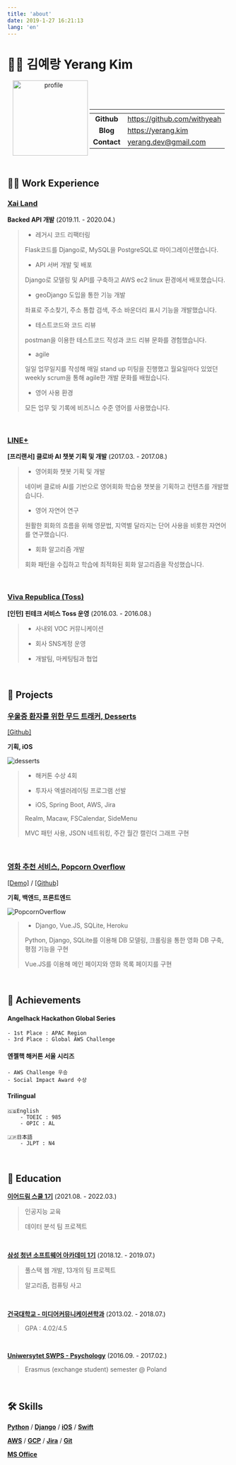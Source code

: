 ```yaml
---
title: 'about'
date: 2019-1-27 16:21:13
lang: 'en'
---
```

<link href="style.css" rel="stylesheet"></link>

<head>

  <meta property="og:title" content="Yerang Kim" />
  <meta property="og:type" content="article" />
  <meta property="og:url" content="https://yerang.kim/about" />
  <meta property="og:description" content="about yerang.kim" />
  <meta property="og:image" content="https://user-images.githubusercontent.com/45819975/108961652-ff0d7a00-76ba-11eb-8c36-6297eacda1a6.PNG" />


</head>

# 👩‍💻 김예랑 Yerang Kim

<div>
<div align="center">

<div style="display: inline-block"> 
    <img class="child" id="profile" src="https://user-images.githubusercontent.com/45819975/108961652-ff0d7a00-76ba-11eb-8c36-6297eacda1a6.PNG" alt="profile" width="170px"> 
</div>
<div style="display: inline-block">  
    
<table>
<thead>
  <tr>
    <th align="center"></th>
    <th></th>
  </tr>
</thead>
<tbody>
  <tr>
    <td align="center"><strong>Github</strong></td>
    <td><a href="https://github.com/withyeah">https://github.com/withyeah</a></td>
  </tr>
  <tr>
    <td align="center"><strong>Blog</strong></td>
    <td><a href="https://yerang.kim">https://yerang.kim</a></td>
  </tr>
  <tr>
    <td align="center"><strong>Contact</strong></td>
    <td><a href="mailto:yerang.dev@gmail.com">yerang.dev@gmail.com</a></td>
  </tr>
</tbody>
</table>

</div>

</div>

<div>
<br>

## 🏄‍♀️ Work Experience


### **<U>[Xai Land](https://xai.land/)</U>**

**Backed API 개발** (2019.11. - 2020.04.)

> - 레거시 코드 리팩터링
>
> Flask코드를 Django로, MySQL을 PostgreSQL로 마이그레이션했습니다.
>
> - API 서버 개발 및 배포
>
> Django로 모델링 및 API를 구축하고 AWS ec2 linux 환경에서 배포했습니다.
>
> - geoDjango 도입을 통한 기능 개발
>
> 좌표로 주소찾기, 주소 통합 검색, 주소 바운더리 표시 기능을 개발했습니다.
>
> - 테스트코드와 코드 리뷰
>
> postman을 이용한 테스트코드 작성과 코드 리뷰 문화를 경험했습니다.
>
> - agile
>
> 일일 업무일지를 작성해 매일 stand up 미팅을 진행했고 월요일마다 있었던 weekly scrum을 통해 agile한 개발 문화를 배웠습니다.
>
> - 영어 사용 환경
>
> 모든 업무 및 기록에 비즈니스 수준 영어를 사용했습니다.

<br>


### **<U>[LINE+](https://linepluscorp.com/)</U>**

**[프리랜서] 클로바 AI 챗봇 기획 및 개발** (2017.03. - 2017.08.)

> - 영어회화 챗봇 기획 및 개발
> 
> 네이버 클로바 AI를 기반으로 영어회화 학습용 챗봇을 기획하고 컨텐츠를 개발했습니다.
>
> - 영어 자연어 연구
>
> 원활한 회화의 흐름을 위해 영문법, 지역별 달라지는 단어 사용을 비롯한 자연어를 연구했습니다.
>
> - 회화 알고리즘 개발
>
> 회화 패턴을 수집하고 학습에 최적화된 회화 알고리즘을 작성했습니다.


<!-- 이 때 일일이 챗봇에게 질문을 던지고 답변을 수집했는데 셀레니움 등 크롤러 썼다면 훨씬 효율적이었을 것을 나중에 깨달았다 -->

<br>

<!-- 링크 연결 -->
### **<U>[Viva Republica (Toss)](https://toss.im/)</U>**

**[인턴] 핀테크 서비스 Toss 운영** (2016.03. - 2016.08.)

> - 사내외 VOC 커뮤니케이션
>
> - 회사 SNS계정 운영
>
> - 개발팀, 마케팅팀과 협업

<br>

## 🎢 Projects

### **<U>우울증 환자를 위한 무드 트래커, Desserts</U>**

<U>[[Github]](https://github.com/weeside)</U>

**기획, iOS**

![desserts](https://user-images.githubusercontent.com/45819975/108950866-50f9d400-76aa-11eb-9669-2d9015db564b.png)

> - 해커톤 수상 4회
>
> - 투자사 엑셀러레이팅 프로그램 선발
>
> - iOS, Spring Boot, AWS, Jira
> 
> Realm, Macaw, FSCalendar, SideMenu
>
> MVC 패턴 사용, JSON 네트워킹, 주간 월간 캘린더 그래프 구현

<br>

### **<U>영화 추천 서비스, Popcorn Overflow</U>**

<U>[[Demo]](https://popcornoverflow2.herokuapp.com/movies/)</U> / 
<U>[[Github]](https://github.com/withyeah/PopcornOverflow)</U>

**기획, 백엔드, 프론트엔드**

![PopcornOverflow](https://user-images.githubusercontent.com/45819975/108952392-bb137880-76ac-11eb-9296-f3eb7e6645cf.png)

> - Django, Vue.JS, SQLite, Heroku
> 
> Python, Django, SQLite를 이용해 DB 모델링, 크롤링을 통한 영화 DB 구축, 평점 기능을 구현
>
> Vue.JS를 이용해 메인 페이지와 영화 목록 페이지를 구현


<br>

## 🥁 Achievements

#### Angelhack Hackathon Global Series
    - 1st Place : APAC Region
    - 3rd Place : Global AWS Challenge

<!-- <br>  -->

#### 엔젤핵 해커톤 서울 시리즈
    - AWS Challenge 우승
    - Social Impact Award 수상 

<!-- <br> -->

#### Trilingual
    🇬🇧English 
        - TOEIC : 985
        - OPIC : AL

    🇯🇵日本語
        - JLPT : N4

<br>


## 🚥 Education

**<U>[이어드림 스쿨 1기](http://www.yeardream.kr/)</U>** (2021.08. - 2022.03.)

> 인공지능 교육
>
> 데이터 분석 팀 프로젝트

<br>

**<U>[삼성 청년 소프트웨어 아카데미 1기](https://www.ssafy.com/ksp/jsp/swp/swpMain.jsp)</U>** (2018.12. - 2019.07.)

> 풀스택 웹 개발, 13개의 팀 프로젝트
>
> 알고리즘, 컴퓨팅 사고

<br>

**<U>건국대학교 - 미디어커뮤니케이션학과</U>** (2013.02. - 2018.07.)

> GPA : 4.02/4.5

<br>

**<U>Uniwersytet SWPS - Psychology</U>** (2016.09. - 2017.02.)

> Erasmus (exchange student) semester @ Poland



<br> 

## 🛠 Skills

**<U>Python</U>** / **<U>Django</U>** / **<U>iOS</U>** / **<U>Swift</U>**

**<U>AWS</U>** / **<U>GCP</U>** / **<U>Jira</U>** / **<U>Git</U>**

**<U>MS Office</U>**

</div>
</div>
